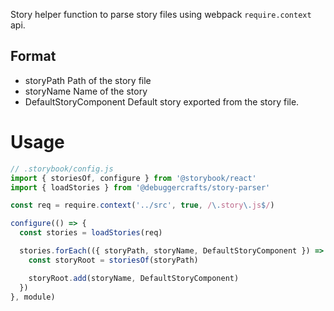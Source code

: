 Story helper function to parse story files using webpack `require.context` api.

## Format

- storyPath
  Path of the story file 
- storyName
  Name of the story
- DefaultStoryComponent
  Default story exported from the story file. 

# Usage

```js
// .storybook/config.js
import { storiesOf, configure } from '@storybook/react'
import { loadStories } from '@debuggercrafts/story-parser'

const req = require.context('../src', true, /\.story\.js$/)

configure(() => {
  const stories = loadStories(req)

  stories.forEach(({ storyPath, storyName, DefaultStoryComponent }) => {
    const storyRoot = storiesOf(storyPath)

    storyRoot.add(storyName, DefaultStoryComponent)
  })
}, module)
```